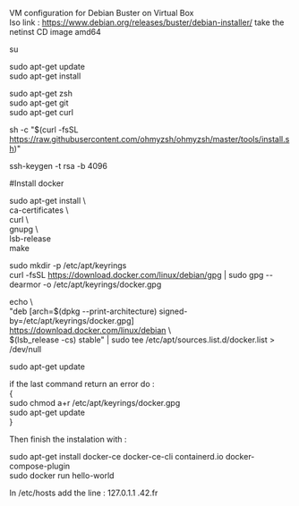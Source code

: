 VM configuration for Debian Buster on Virtual Box  
Iso link : https://www.debian.org/releases/buster/debian-installer/ take the netinst CD image amd64  
  
su  
  
sudo apt-get update  
sudo apt-get install  
  
sudo apt-get zsh  
sudo apt-get git  
sudo apt-get curl  
  
sh -c "$(curl -fsSL https://raw.githubusercontent.com/ohmyzsh/ohmyzsh/master/tools/install.sh)"  
  
ssh-keygen -t rsa -b 4096  
  
#Install docker  
  
sudo apt-get install \  
ca-certificates \  
curl \  
gnupg \  
lsb-release \
make  
  
  
sudo mkdir -p /etc/apt/keyrings  
curl -fsSL https://download.docker.com/linux/debian/gpg | sudo gpg --dearmor -o /etc/apt/keyrings/docker.gpg  

echo \  
  "deb [arch=$(dpkg --print-architecture) signed-by=/etc/apt/keyrings/docker.gpg] https://download.docker.com/linux/debian \  
  $(lsb_release -cs) stable" | sudo tee /etc/apt/sources.list.d/docker.list > /dev/null  
  
sudo apt-get update  
  
if the last command return an error do :  
{  
  sudo chmod a+r /etc/apt/keyrings/docker.gpg  
  sudo apt-get update  
}  
  
Then finish the instalation with :  
  
sudo apt-get install docker-ce docker-ce-cli containerd.io docker-compose-plugin  
sudo docker run hello-world  
  
In /etc/hosts add the line : 127.0.1.1  <login>.42.fr <login>
